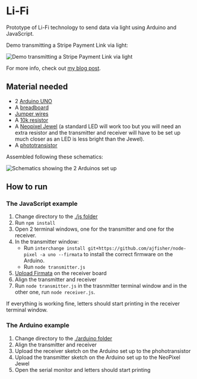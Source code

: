 # Li-Fi

Prototype of Li-Fi technology to send data via light using Arduino and JavaScript.

Demo transmitting a Stripe Payment Link via light:

![Demo transmitting a Stripe Payment Link via light](./demo-lifi-link.gif)

For more info, check out [my blog post](https://charliegerard.dev/blog/lifi).

## Material needed

- 2 [Arduino UNO](https://store.arduino.cc/products/arduino-uno-rev3)
- A [breadboard](https://www.adafruit.com/product/4539)
- [Jumper wires](https://www.adafruit.com/product/1956)
- A [10k resistor](https://www.adafruit.com/product/2784)
- A [Neopixel Jewel](https://www.adafruit.com/product/2858) (a standard LED will work too but you will need an extra resistor and the transmitter and receiver will have to be set up much closer as an LED is less bright than the Jewel).
- A [phototransistor](https://www.adafruit.com/product/2831)

Assembled following these schematics:

![Schematics showing the 2 Arduinos set up](https://res.cloudinary.com/devdevcharlie/image/upload/v1676255691/LiFi/Ingenious_Leelo-Juttuli_2_e7h6sn.png)

## How to run

### The JavaScript example

1. Change directory to the [./js folder](./js/)
2. Run `npm install`
3. Open 2 terminal windows, one for the transmitter and one for the receiver.
4. In the transmitter window:
    - Run `interchange install git+https://github.com/ajfisher/node-pixel -a uno --firmata` to install the correct firmware on the Arduino.
    - Run `node transmitter.js`
5. [Upload Firmata](https://docs.arduino.cc/hacking/software/FirmataLibrary) on the receiver board
6. Align the transmitter and receiver
7. Run `node transmitter.js` in the trasnmitter terminal window and in the other one, run `node receiver.js`.

If everything is working fine, letters should start printing in the receiver terminal window.

### The Arduino example

1. Change directory to the [./arduino folder](./arduino-example/)
2. Align the transmitter and receiver
3. Upload the receiver sketch on the Arduino set up to the phohotransistor
4. Upload the transmitter sketch on the Arduino set up to the NeoPixel Jewel
5. Open the serial monitor and letters should start printing

